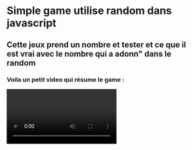 # Simple game utilise random dans javascript
## Cette jeux prend un nombre et tester et ce que il est vrai avec le nombre qui a adonn" dans le random
### Voila un petit video qui résume le game :
<video src="https://user-images.githubusercontent.com/115188113/215179000-6d5b1150-bc5b-44e3-8ed7-4d2dad1f75bc.webm">
